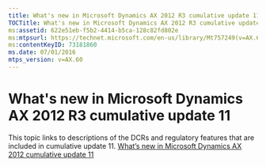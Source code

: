 ```yaml
---
title: What's new in Microsoft Dynamics AX 2012 R3 cumulative update 11
TOCTitle: What's new in Microsoft Dynamics AX 2012 R3 cumulative update 11
ms:assetid: 622e51eb-f5b2-4414-b5ca-128c82fd802e
ms:mtpsurl: https://technet.microsoft.com/en-us/library/Mt757249(v=AX.60)
ms:contentKeyID: 73181860
ms.date: 07/01/2016
mtps_version: v=AX.60
---
```


# What's new in Microsoft Dynamics AX 2012 R3 cumulative update 11 


This topic links to descriptions of the DCRs and regulatory features that are included in cumulative update 11. [What’s new in Microsoft Dynamics AX 2012 cumulative update 11](http://go.microsoft.com/fwlink/?linkid=808037)

  


